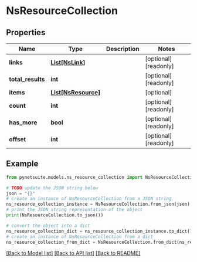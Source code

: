 # NsResourceCollection


## Properties

Name | Type | Description | Notes
------------ | ------------- | ------------- | -------------
**links** | [**List[NsLink]**](NsLink.md) |  | [optional] [readonly] 
**total_results** | **int** |  | [optional] [readonly] 
**items** | [**List[NsResource]**](NsResource.md) |  | [optional] 
**count** | **int** |  | [optional] [readonly] 
**has_more** | **bool** |  | [optional] [readonly] 
**offset** | **int** |  | [optional] [readonly] 

## Example

```python
from pynetsuite.models.ns_resource_collection import NsResourceCollection

# TODO update the JSON string below
json = "{}"
# create an instance of NsResourceCollection from a JSON string
ns_resource_collection_instance = NsResourceCollection.from_json(json)
# print the JSON string representation of the object
print(NsResourceCollection.to_json())

# convert the object into a dict
ns_resource_collection_dict = ns_resource_collection_instance.to_dict()
# create an instance of NsResourceCollection from a dict
ns_resource_collection_from_dict = NsResourceCollection.from_dict(ns_resource_collection_dict)
```
[[Back to Model list]](../README.md#documentation-for-models) [[Back to API list]](../README.md#documentation-for-api-endpoints) [[Back to README]](../README.md)



